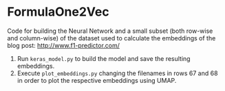 # FormulaOne2Vec
Code for building the Neural Network and a small subset (both row-wise and column-wise) of the dataset used to calculate the embeddings of the blog post: http://www.f1-predictor.com/

1. Run `keras_model.py` to build the model and save the resulting embeddings.
2. Execute `plot_embeddings.py` changing the filenames in rows 67 and 68 in order to plot the respective embeddings using UMAP.
